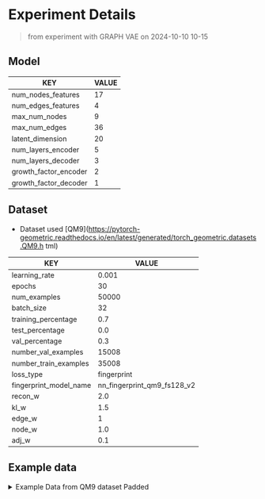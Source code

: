 # Experiment Details
> from experiment with GRAPH VAE
> on 2024-10-10 10-15
## Model
                                 
| KEY                   | VALUE |
|-----------------------|-------|
| num_nodes_features    | 17    |
| num_edges_features    | 4     |
| max_num_nodes         | 9     |
| max_num_edges         | 36    |
| latent_dimension      | 20    |
| num_layers_encoder    | 5     |
| num_layers_decoder    | 3     |
| growth_factor_encoder | 2     |
| growth_factor_decoder | 1     |
                                 
## Dataset
- Dataset used 
[QM9](https://pytorch-geometric.readthedocs.io/en/latest/generated/torch_geometric.datasets.QM9.h
tml)
                                                        
| KEY                    | VALUE                       |
|------------------------|-----------------------------|
| learning_rate          | 0.001                       |
| epochs                 | 30                          |
| num_examples           | 50000                       |
| batch_size             | 32                          |
| training_percentage    | 0.7                         |
| test_percentage        | 0.0                         |
| val_percentage         | 0.3                         |
| number_val_examples    | 15008                       |
| number_train_examples  | 35008                       |
| loss_type              | fingerprint                 |
| fingerprint_model_name | nn_fingerprint_qm9_fs128_v2 |
| recon_w                | 2.0                         |
| kl_w                   | 1.5                         |
| edge_w                 | 1                           |
| node_w                 | 1.0                         |
| adj_w                  | 0.1                         |
                                                        
## Example data
<details><summary>Example Data from QM9 dataset Padded</summary>

#### adj :
> __SHAPE__ : (9, 9)
                                                       
| 1   | 2   | 3   | 4   | 5   | 6   | 7   | 8   | 9   |
|-----|-----|-----|-----|-----|-----|-----|-----|-----|
| 0.0 | 1.0 | 1.0 | 0.0 | 0.0 | 0.0 | 0.0 | 0.0 | 0.0 |
| 1.0 | 0.0 | 0.0 | 1.0 | 0.0 | 0.0 | 0.0 | 0.0 | 0.0 |
| 1.0 | 0.0 | 0.0 | 0.0 | 0.0 | 0.0 | 1.0 | 1.0 | 0.0 |
| 0.0 | 1.0 | 0.0 | 0.0 | 1.0 | 1.0 | 0.0 | 0.0 | 0.0 |
| 0.0 | 0.0 | 0.0 | 1.0 | 0.0 | 0.0 | 1.0 | 0.0 | 0.0 |
| 0.0 | 0.0 | 0.0 | 1.0 | 0.0 | 0.0 | 0.0 | 1.0 | 0.0 |
| 0.0 | 0.0 | 1.0 | 0.0 | 1.0 | 0.0 | 0.0 | 0.0 | 0.0 |
| 0.0 | 0.0 | 1.0 | 0.0 | 0.0 | 1.0 | 0.0 | 0.0 | 0.0 |
| 0.0 | 0.0 | 0.0 | 0.0 | 0.0 | 0.0 | 0.0 | 0.0 | 0.0 |
                                                       
#### features_nodes :
> __SHAPE__ : torch.Size([9, 17])
                                                                                                 
| 1   | 2   | 3   | 4   | 5   | 6   | 7  | 8   | 9  | 10  | 11 | 12  | 13 | 14  | 15 | 16  | 17 |
|-----|-----|-----|-----|-----|-----|----|-----|----|-----|----|-----|----|-----|----|-----|----|
| 0.0 | 1.0 | 0.0 | 0.0 | 0.0 | 1.0 | 0… | 0.0 | 0… | 0.0 | 0… | 0.0 | 0… | 0.0 | 0… | 1.0 | 0… |
| 0.0 | 0.0 | 0.0 | 1.0 | 0.0 | 0.0 | 0… | 1.0 | 0… | 0.0 | 0… | 0.0 | 0… | 1.0 | 0… | 0.0 | 0… |
| 0.0 | 1.0 | 0.0 | 0.0 | 0.0 | 1.0 | 0… | 0.0 | 0… | 0.0 | 0… | 0.0 | 0… | 0.0 | 1… | 0.0 | 0… |
| 0.0 | 1.0 | 0.0 | 0.0 | 0.0 | 1.0 | 0… | 0.0 | 0… | 0.0 | 0… | 0.0 | 0… | 0.0 | 1… | 0.0 | 0… |
| 0.0 | 1.0 | 0.0 | 0.0 | 0.0 | 1.0 | 0… | 0.0 | 0… | 0.0 | 0… | 0.0 | 0… | 0.0 | 1… | 0.0 | 0… |
| 0.0 | 1.0 | 0.0 | 0.0 | 0.0 | 1.0 | 0… | 0.0 | 0… | 0.0 | 0… | 0.0 | 0… | 0.0 | 1… | 0.0 | 0… |
| 0.0 | 1.0 | 0.0 | 0.0 | 0.0 | 1.0 | 0… | 0.0 | 0… | 0.0 | 0… | 0.0 | 0… | 0.0 | 1… | 0.0 | 0… |
| 0.0 | 1.0 | 0.0 | 0.0 | 0.0 | 1.0 | 0… | 0.0 | 0… | 0.0 | 0… | 0.0 | 0… | 0.0 | 1… | 0.0 | 0… |
| 0.0 | 0.0 | 0.0 | 0.0 | 0.0 | 0.0 | 0… | 0.0 | 0… | 0.0 | 0… | 0.0 | 0… | 0.0 | 0… | 0.0 | 0… |
                                                                                                 
#### features_edges :
> __SHAPE__ : torch.Size([36, 4])
                         
| 1   | 2   | 3   | 4   |
|-----|-----|-----|-----|
| 1.0 | 0.0 | 0.0 | 0.0 |
| 1.0 | 0.0 | 0.0 | 0.0 |
| 0.0 | 1.0 | 0.0 | 0.0 |
| 1.0 | 0.0 | 0.0 | 0.0 |
| 1.0 | 0.0 | 0.0 | 0.0 |
| 0.0 | 1.0 | 0.0 | 0.0 |
| 1.0 | 0.0 | 0.0 | 0.0 |
| 1.0 | 0.0 | 0.0 | 0.0 |
| 1.0 | 0.0 | 0.0 | 0.0 |
| 0.0 | 0.0 | 0.0 | 0.0 |
| 0.0 | 0.0 | 0.0 | 0.0 |
| 0.0 | 0.0 | 0.0 | 0.0 |
| 0.0 | 0.0 | 0.0 | 0.0 |
| 0.0 | 0.0 | 0.0 | 0.0 |
| 0.0 | 0.0 | 0.0 | 0.0 |
| 0.0 | 0.0 | 0.0 | 0.0 |
| 0.0 | 0.0 | 0.0 | 0.0 |
| 0.0 | 0.0 | 0.0 | 0.0 |
| 0.0 | 0.0 | 0.0 | 0.0 |
| 0.0 | 0.0 | 0.0 | 0.0 |
| 0.0 | 0.0 | 0.0 | 0.0 |
| 0.0 | 0.0 | 0.0 | 0.0 |
| 0.0 | 0.0 | 0.0 | 0.0 |
| 0.0 | 0.0 | 0.0 | 0.0 |
| 0.0 | 0.0 | 0.0 | 0.0 |
| 0.0 | 0.0 | 0.0 | 0.0 |
| 0.0 | 0.0 | 0.0 | 0.0 |
| 0.0 | 0.0 | 0.0 | 0.0 |
| 0.0 | 0.0 | 0.0 | 0.0 |
| 0.0 | 0.0 | 0.0 | 0.0 |
| 0.0 | 0.0 | 0.0 | 0.0 |
| 0.0 | 0.0 | 0.0 | 0.0 |
| 0.0 | 0.0 | 0.0 | 0.0 |
| 0.0 | 0.0 | 0.0 | 0.0 |
| 0.0 | 0.0 | 0.0 | 0.0 |
| 0.0 | 0.0 | 0.0 | 0.0 |
                         
#### edge_index :
> __SHAPE__ : torch.Size([2, 18])
                                                                                  
| 1 | 2 | 3 | 4 | 5 | 6 | 7 | 8 | 9 | 10 | 11 | 12 | 13 | 14 | 15 | 16 | 17 | 18 |
|---|---|---|---|---|---|---|---|---|----|----|----|----|----|----|----|----|----|
| 0 | 0 | 1 | 1 | 2 | 2 | 2 | 3 | 3 | 4  | 4  | 5  | 5  | 5  | 6  | 6  | 7  | 7  |
| 1 | 5 | 0 | 2 | 1 | 3 | 7 | 2 | 4 | 3  | 5  | 0  | 4  | 6  | 5  | 7  | 2  | 6  |
                                                                                  
#### edge_attr :
> __SHAPE__ : torch.Size([36, 4])
                         
| 1   | 2   | 3   | 4   |
|-----|-----|-----|-----|
| 1.0 | 0.0 | 0.0 | 0.0 |
| 1.0 | 0.0 | 0.0 | 0.0 |
| 0.0 | 1.0 | 0.0 | 0.0 |
| 1.0 | 0.0 | 0.0 | 0.0 |
| 1.0 | 0.0 | 0.0 | 0.0 |
| 0.0 | 1.0 | 0.0 | 0.0 |
| 1.0 | 0.0 | 0.0 | 0.0 |
| 1.0 | 0.0 | 0.0 | 0.0 |
| 1.0 | 0.0 | 0.0 | 0.0 |
| 0.0 | 0.0 | 0.0 | 0.0 |
| 0.0 | 0.0 | 0.0 | 0.0 |
| 0.0 | 0.0 | 0.0 | 0.0 |
| 0.0 | 0.0 | 0.0 | 0.0 |
| 0.0 | 0.0 | 0.0 | 0.0 |
| 0.0 | 0.0 | 0.0 | 0.0 |
| 0.0 | 0.0 | 0.0 | 0.0 |
| 0.0 | 0.0 | 0.0 | 0.0 |
| 0.0 | 0.0 | 0.0 | 0.0 |
| 0.0 | 0.0 | 0.0 | 0.0 |
| 0.0 | 0.0 | 0.0 | 0.0 |
| 0.0 | 0.0 | 0.0 | 0.0 |
| 0.0 | 0.0 | 0.0 | 0.0 |
| 0.0 | 0.0 | 0.0 | 0.0 |
| 0.0 | 0.0 | 0.0 | 0.0 |
| 0.0 | 0.0 | 0.0 | 0.0 |
| 0.0 | 0.0 | 0.0 | 0.0 |
| 0.0 | 0.0 | 0.0 | 0.0 |
| 0.0 | 0.0 | 0.0 | 0.0 |
| 0.0 | 0.0 | 0.0 | 0.0 |
| 0.0 | 0.0 | 0.0 | 0.0 |
| 0.0 | 0.0 | 0.0 | 0.0 |
| 0.0 | 0.0 | 0.0 | 0.0 |
| 0.0 | 0.0 | 0.0 | 0.0 |
| 0.0 | 0.0 | 0.0 | 0.0 |
| 0.0 | 0.0 | 0.0 | 0.0 |
| 0.0 | 0.0 | 0.0 | 0.0 |
                         
#### num_nodes :
 - 8
#### num_edges :
 - 18
#### smiles :
 - [H]C1=C([H])[C@]2([H])C([H])=C([H])[C@@]1([H])OC2([H])[H]

<img src='example_molecule.png'>
</details>
